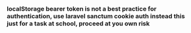 ### localStorage bearer token is not a best practice for authentication, use laravel sanctum cookie auth instead this just for a task at school, proceed at you own risk

